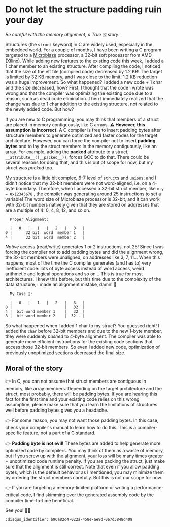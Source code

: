 # Do not let the structure padding ruin your day

*Be careful with the memory alignment, a True 🇨 story*

Structures (the `struct` keyword) in C are widely used, especially in the
embedded world. For a couple of months, I have been writing a C program targeted
to a [Microblaze](https://www.xilinx.com/products/design-tools/microblaze.html)
processor, a 32-bit soft processor from AMD (Xilinx). While adding new features
to the existing code this week, I added a 1 char member to an existing
structure. After compiling the code, I noticed that the size of the elf file
(compiled code) decreased by 1.2 KB! The target is limited by 32 KB memory, and
I was close to the limit. 1.2 KB reduction was a huge improvement. So what
happened? I added a new code + 1 char and the size decreased, how? First, I
thought that the code I wrote was wrong and that the compiler was optimizing the
existing code due to a reason, such as dead code elimination. Then I immediately
realized that the change was due to 1 char addition to the existing structure,
not related to the newly added code. But how?

If you are new to C programming, you may think that members of a struct are
placed in memory contiguously, like C arrays. **⚠️ However, this assumption is
incorrect.** A C compiler is free to insert padding bytes after structure
members to generate optimized and faster codes for the target architecture.
However, you can force the compiler not to insert **padding bytes** and to lay
the struct members in the memory contiguously, like an array. For example,
adding the **packed** attribute to a struct, `__attribute__((__packed__))`,
forces GCC to do that. There could be several reasons for doing that, and this
is out of scope for now, but my struct was *packed* too.

My structure is a little bit complex, 6-7 level of `struct`s and `union`s, and I
didn't notice that my 32-bit members were not word-aligned, i.e. on a 4-byte
boundary. Therefore, when I accessed a 32-bit struct member, like `x.y =
0x12345678` , the compiler was generating around 25 instructions to set a
variable! The word size of Microblaze processor is 32-bit, and it can work with
32-bit numbers natively given that they are stored on addresses that are a
multiple of 4: 0, 4, 8, 12, and so on.

```text
  Proper Alignment:

  |   0   |   1   |   2   |   3   |
0 |      32 bit  word  member 1   |
4 |      32 bit  word  member 2   |
```

*Native* access (read/write) generates 1 or 2 instructions, not 25! Since I was
forcing the compiler not to add padding bytes and did the alignment wrong, the
32-bit members were unaligned, on addresses like 3, 7, 11... When this happens,
most of the time the C compiler generates (and has to) very inefficient code:
lots of byte access instead of word access, weird arithmetic and logical
operations and so on... This is true for most architectures. I knew this before,
but this time due to the complexity of the data structure, I made an alignment
mistake, damn! 🤦

```text
  My Case 🤦:

  |   0   |   1   |   2   |   3   |
0 |                       |   32  |
4 |  bit word member 1    |   32  |
8 |  bit word member 2    |  32.. |
```

So what happened when I added 1 char to my struct? You guessed right! I added
the `char` before 32-bit members and due to the new 1-byte member, they were
suddenly *pushed* to 4-byte alignment. The compiler was able to generate more
efficient instructions for the existing code sections that access those 32-bit
members. So even I added new code, optimization of previously unoptimized
sections decreased the final size.

## Moral of the story

👉 In C, you can not assume that struct members are contiguous in memory, like
array members. Depending on the target architecture and the struct, most
probably, there will be padding bytes. If you are hearing this fact for the
first time and your existing code relies on this wrong assumption, please make
sure that you learn the limitations of structures well before padding bytes
gives you a headache.

👉 For some reason, you may not want those padding bytes. In this case, check
your compiler's manual to learn how to do this. This is a compiler-specific
feature, not a part of a C standard.

👉 **Padding byte is not evil!** These bytes are added to help generate more
optimized code by compilers. You may think of them as a waste of memory, but if
you screw up with the alignment, your loss will be many times greater +
unoptimized code runtime penalty. If you are packing the struct, just make sure
that the alignment is still correct. Note that even if you allow padding bytes,
which is the default behavior as I mentioned, you may minimize them by ordering
the struct members carefully. But this is not our scope for now.

👉 If you are targeting a memory-limited platform or writing a
performance-critical code, I find skimming over the generated assembly code by
the compiler time-to-time beneficial.

See you! 🙋‍♂️

```{disqus}
:disqus_identifier: b96a82d4-022a-458e-ae9d-067d3848d409
```
